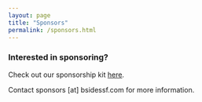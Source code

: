 ```yaml
---
layout: page
title: "Sponsors"
permalink: /sponsors.html
--- 
```


### Interested in sponsoring?

Check out our sponsorship kit [here](https://drive.google.com/file/d/0BzqYUQps-y3hbVdidndEZHQ2WV9jbW94bFFRcS1yRkhheHh3/view?usp=sharing).

Contact sponsors [at] bsidessf.com for more information.
